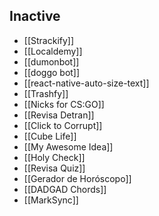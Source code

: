 ## Inactive

- [[Strackify]]
- [[Localdemy]]
- [[dumonbot]]
- [[doggo bot]]
- [[react-native-auto-size-text]]
- [[Trashfy]]
- [[Nicks for CS:GO]]
- [[Revisa Detran]]
- [[Click to Corrupt]]
- [[Cube Life]]
- [[My Awesome Idea]]
- [[Holy Check]]
- [[Revisa Quiz]]
- [[Gerador de Horóscopo]]
- [[DADGAD Chords]]
- [[MarkSync]]